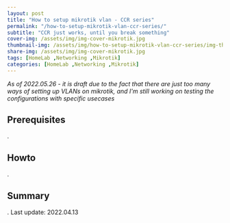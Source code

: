 ```yaml
---
layout: post
title: "How to setup mikrotik vlan - CCR series"
permalink: "/how-to-setup-mikrotik-vlan-ccr-series/"
subtitle: "CCR just works, until you break something"
cover-img: /assets/img/img-cover-mikrotik.jpg
thumbnail-img: /assets/img/how-to-setup-mikrotik-vlan-ccr-series/img-thumb.jpg
share-img: /assets/img/img-cover-mikrotik.jpg
tags: [HomeLab ,Networking ,Mikrotik]
categories: [HomeLab ,Networking ,Mikrotik]
---
```

*As of 2022.05.26 - it is draft due to the fact that there are just too many ways of setting up VLANs on mikrotik, and I'm still working on testing the configurations with specific usecases*

## Prerequisites
.
## Howto
.
## Summary
.
Last update: 2022.04.13